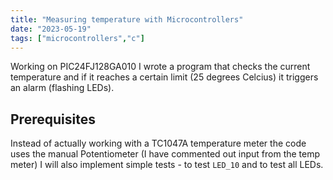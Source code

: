 ```yaml
---
title: "Measuring temperature with Microcontrollers"
date: "2023-05-19"
tags: ["microcontrollers","c"]
---
```


Working on PIC24FJ128GA010 I wrote a program that checks the current temperature and if it reaches a certain limit (25 degrees Celcius) it triggers an alarm (flashing LEDs).

## Prerequisites

Instead of actually working with a TC1047A temperature meter the code uses the manual Potentiometer (I have commented out input from the temp meter)
I will also implement simple tests - to test `LED_10` and to test all LEDs.
